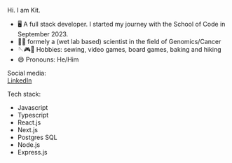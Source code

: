 Hi. I am Kit. 

- 🖥 A full stack developer. I started my journey with the School of Code in September 2023. 
- 👨‍🔬 formely a (wet lab based) scientist in the field of Genomics/Cancer
- 🪡🎮🥾 Hobbies: sewing, video games, board games, baking and hiking
- 😄 Pronouns: He/Him

Social media:  
<a href="https://www.linkedin.com/in/wing-kit-leung/">
  LinkedIn
</a>

Tech stack: 
- Javascript
- Typescript
- React.js
- Next.js
- Postgres SQL
- Node.js
- Express.js

<!--
**Kit2345/Kit2345** is a ✨ _special_ ✨ repository because its `README.md` (this file) appears on your GitHub profile.

Here are some ideas to get you started:

- 🔭 I’m currently working on ...
- 🌱 I’m currently learning ...
- 👯 I’m looking to collaborate on ...
- 🤔 I’m looking for help with ...
- 💬 Ask me about ...
- 📫 How to reach me: ...
- 😄 Pronouns: ...
- ⚡ Fun fact: ...
-->
